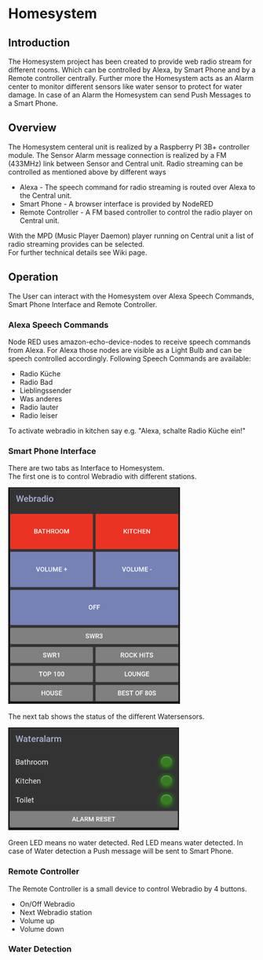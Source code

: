 # Homesystem

## Introduction
The Homesystem project has been created to provide web radio stream for different rooms. Which can be controlled by Alexa, by Smart Phone and by a Remote controller centrally.
Further more the Homesystem acts as an Alarm center to monitor different sensors like water sensor to protect for water damage. In case of an Alarm the Homesystem can send Push Messages to a Smart Phone.

## Overview
The Homesystem centeral unit is realized by a Raspberry PI 3B+ controller module. 
The Sensor Alarm message connection is realized by a FM (433MHz) link between Sensor and Central unit.
Radio streaming can be controlled as mentioned above by different ways
* Alexa - The speech command for radio streaming is routed over Alexa to the Central unit. 
* Smart Phone - A browser interface is provided by NodeRED
* Remote Controller - A FM based controller to control the radio player on Central unit.

With the MPD (Music Player Daemon) player running on Central unit a list of radio streaming provides can be selected.  
For further technical details see Wiki page.
## Operation
The User can interact with the Homesystem over Alexa Speech Commands, Smart Phone Interface and Remote Controller.
### Alexa Speech Commands
Node RED uses amazon-echo-device-nodes to receive speech commands from Alexa. For Alexa those nodes are visible as a Light Bulb and can be speech controlled accordingly.
Following Speech Commands are available:
* Radio Küche
* Radio Bad
* Lieblingssender
* Was anderes
* Radio lauter
* Radio leiser

To activate webradio in kitchen say e.g. "Alexa, schalte Radio Küche ein!"
### Smart Phone Interface
There are two tabs as Interface to Homesystem.  
The first one is to control Webradio with different stations.  
  
![Webradio](/Images/WebradioScreenShot.png)  
  
The next tab shows the status of the different Watersensors.  
  
![Wateralarm](/Images/WateralarmScreenShot.png)  
  
Green LED means no water detected. Red LED means water detected. In case of Water detection a Push message will be sent to Smart Phone.
### Remote Controller
The Remote Controller is a small device to control Webradio by 4 buttons.
* On/Off Webradio
* Next Webradio station
* Volume up
* Volume down
  
### Water Detection
